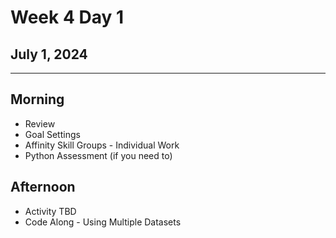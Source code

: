 # Week 4 Day 1
## July 1, 2024

---

## Morning

- Review
- Goal Settings
- Affinity Skill Groups - Individual Work
- Python Assessment (if you need to)

## Afternoon

- Activity TBD
- Code Along - Using Multiple Datasets
